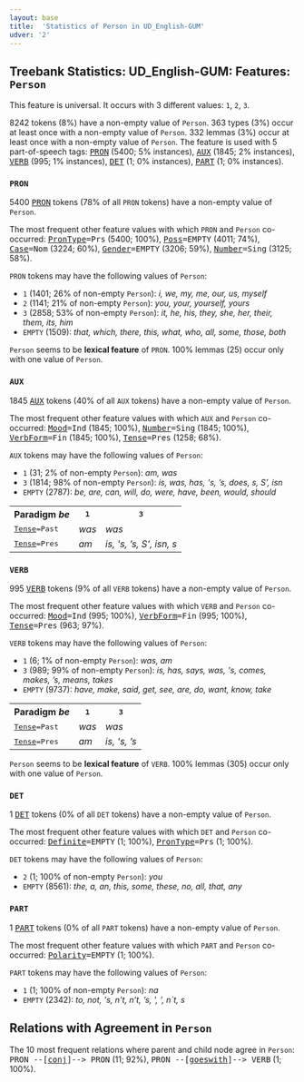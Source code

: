 ```yaml
---
layout: base
title:  'Statistics of Person in UD_English-GUM'
udver: '2'
---
```


## Treebank Statistics: UD_English-GUM: Features: `Person`

This feature is universal.
It occurs with 3 different values: `1`, `2`, `3`.

8242 tokens (8%) have a non-empty value of `Person`.
363 types (3%) occur at least once with a non-empty value of `Person`.
332 lemmas (3%) occur at least once with a non-empty value of `Person`.
The feature is used with 5 part-of-speech tags: <tt><a href="en_gum-pos-PRON.html">PRON</a></tt> (5400; 5% instances), <tt><a href="en_gum-pos-AUX.html">AUX</a></tt> (1845; 2% instances), <tt><a href="en_gum-pos-VERB.html">VERB</a></tt> (995; 1% instances), <tt><a href="en_gum-pos-DET.html">DET</a></tt> (1; 0% instances), <tt><a href="en_gum-pos-PART.html">PART</a></tt> (1; 0% instances).

### `PRON`

5400 <tt><a href="en_gum-pos-PRON.html">PRON</a></tt> tokens (78% of all `PRON` tokens) have a non-empty value of `Person`.

The most frequent other feature values with which `PRON` and `Person` co-occurred: <tt><a href="en_gum-feat-PronType.html">PronType</a></tt><tt>=Prs</tt> (5400; 100%), <tt><a href="en_gum-feat-Poss.html">Poss</a></tt><tt>=EMPTY</tt> (4011; 74%), <tt><a href="en_gum-feat-Case.html">Case</a></tt><tt>=Nom</tt> (3224; 60%), <tt><a href="en_gum-feat-Gender.html">Gender</a></tt><tt>=EMPTY</tt> (3206; 59%), <tt><a href="en_gum-feat-Number.html">Number</a></tt><tt>=Sing</tt> (3125; 58%).

`PRON` tokens may have the following values of `Person`:

* `1` (1401; 26% of non-empty `Person`): <em>i, we, my, me, our, us, myself</em>
* `2` (1141; 21% of non-empty `Person`): <em>you, your, yourself, yours</em>
* `3` (2858; 53% of non-empty `Person`): <em>it, he, his, they, she, her, their, them, its, him</em>
* `EMPTY` (1509): <em>that, which, there, this, what, who, all, some, those, both</em>

`Person` seems to be **lexical feature** of `PRON`. 100% lemmas (25) occur only with one value of `Person`.

### `AUX`

1845 <tt><a href="en_gum-pos-AUX.html">AUX</a></tt> tokens (40% of all `AUX` tokens) have a non-empty value of `Person`.

The most frequent other feature values with which `AUX` and `Person` co-occurred: <tt><a href="en_gum-feat-Mood.html">Mood</a></tt><tt>=Ind</tt> (1845; 100%), <tt><a href="en_gum-feat-Number.html">Number</a></tt><tt>=Sing</tt> (1845; 100%), <tt><a href="en_gum-feat-VerbForm.html">VerbForm</a></tt><tt>=Fin</tt> (1845; 100%), <tt><a href="en_gum-feat-Tense.html">Tense</a></tt><tt>=Pres</tt> (1258; 68%).

`AUX` tokens may have the following values of `Person`:

* `1` (31; 2% of non-empty `Person`): <em>am, was</em>
* `3` (1814; 98% of non-empty `Person`): <em>is, was, has, 's, ’s, does, s, S’, isn</em>
* `EMPTY` (2787): <em>be, are, can, will, do, were, have, been, would, should</em>

<table>
  <tr><th>Paradigm <i>be</i></th><th><tt>1</tt></th><th><tt>3</tt></th></tr>
  <tr><td><tt><tt><a href="en_gum-feat-Tense.html">Tense</a></tt><tt>=Past</tt></tt></td><td><em>was</em></td><td><em>was</em></td></tr>
  <tr><td><tt><tt><a href="en_gum-feat-Tense.html">Tense</a></tt><tt>=Pres</tt></tt></td><td><em>am</em></td><td><em>is, 's, ’s, S’, isn, s</em></td></tr>
</table>

### `VERB`

995 <tt><a href="en_gum-pos-VERB.html">VERB</a></tt> tokens (9% of all `VERB` tokens) have a non-empty value of `Person`.

The most frequent other feature values with which `VERB` and `Person` co-occurred: <tt><a href="en_gum-feat-Mood.html">Mood</a></tt><tt>=Ind</tt> (995; 100%), <tt><a href="en_gum-feat-VerbForm.html">VerbForm</a></tt><tt>=Fin</tt> (995; 100%), <tt><a href="en_gum-feat-Tense.html">Tense</a></tt><tt>=Pres</tt> (963; 97%).

`VERB` tokens may have the following values of `Person`:

* `1` (6; 1% of non-empty `Person`): <em>was, am</em>
* `3` (989; 99% of non-empty `Person`): <em>is, has, says, was, 's, comes, makes, ’s, means, takes</em>
* `EMPTY` (9737): <em>have, make, said, get, see, are, do, want, know, take</em>

<table>
  <tr><th>Paradigm <i>be</i></th><th><tt>1</tt></th><th><tt>3</tt></th></tr>
  <tr><td><tt><tt><a href="en_gum-feat-Tense.html">Tense</a></tt><tt>=Past</tt></tt></td><td><em>was</em></td><td><em>was</em></td></tr>
  <tr><td><tt><tt><a href="en_gum-feat-Tense.html">Tense</a></tt><tt>=Pres</tt></tt></td><td><em>am</em></td><td><em>is, 's, ’s</em></td></tr>
</table>

`Person` seems to be **lexical feature** of `VERB`. 100% lemmas (305) occur only with one value of `Person`.

### `DET`

1 <tt><a href="en_gum-pos-DET.html">DET</a></tt> tokens (0% of all `DET` tokens) have a non-empty value of `Person`.

The most frequent other feature values with which `DET` and `Person` co-occurred: <tt><a href="en_gum-feat-Definite.html">Definite</a></tt><tt>=EMPTY</tt> (1; 100%), <tt><a href="en_gum-feat-PronType.html">PronType</a></tt><tt>=Prs</tt> (1; 100%).

`DET` tokens may have the following values of `Person`:

* `2` (1; 100% of non-empty `Person`): <em>you</em>
* `EMPTY` (8561): <em>the, a, an, this, some, these, no, all, that, any</em>

### `PART`

1 <tt><a href="en_gum-pos-PART.html">PART</a></tt> tokens (0% of all `PART` tokens) have a non-empty value of `Person`.

The most frequent other feature values with which `PART` and `Person` co-occurred: <tt><a href="en_gum-feat-Polarity.html">Polarity</a></tt><tt>=EMPTY</tt> (1; 100%).

`PART` tokens may have the following values of `Person`:

* `1` (1; 100% of non-empty `Person`): <em>na</em>
* `EMPTY` (2342): <em>to, not, 's, n't, n’t, ’s, ', ’, n`t, s</em>

## Relations with Agreement in `Person`

The 10 most frequent relations where parent and child node agree in `Person`:
<tt>PRON --[<tt><a href="en_gum-dep-conj.html">conj</a></tt>]--> PRON</tt> (11; 92%),
<tt>PRON --[<tt><a href="en_gum-dep-goeswith.html">goeswith</a></tt>]--> VERB</tt> (1; 100%).

